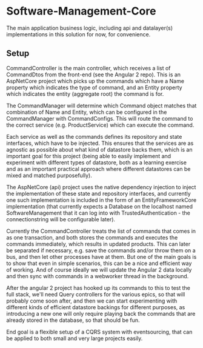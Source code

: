 # Software-Management-Core
The main application business logic, including api and datalayer(s) implementations in this solution for now, for convenience. 

## Setup
CommandController is the main controller, which receives a list of CommandDtos from the front-end (see the Angular 2 repo). This is an AspNetCore project which picks up the commands which have a Name property which indicates the type of command, and an Entity property which indicates the entity (aggregate root) the command is for. 

The CommandManager will determine which Command object matches that combination of Name and Entity, which can be configured in the CommandManager with CommandConfigs. This will route the command to the correct service (e.g. ProductService) which can execute the command.

Each service as well as the commands defines its repository and state interfaces, which have to be injected. This ensures that the services are as agnostic as possible about what kind of datastore backs them, which is an important goal for this project (being able to easily implement and experiment with different types of datastore, both as a learning exercise and as an important practical approach where different datastores can be mixed and matched purposefully).  

The AspNetCore (api) project uses the native dependency injection to inject the implementation of these state and repository interfaces, and currently one such implementation is included in the form of an EntityFrameworkCore implementation (that currently expects a Database on the localhost named SoftwareManagement that it can log into with TrustedAuthentication - the connectionstring will be configurable later). 

Currently the CommandController treats the list of commands that comes in as one transaction, and both stores the commands and executes the commands immediately, which results in updated products. This can later be separated if necessary, e.g. save the commands and/or throw them on a bus, and then let other processes have at them. But one of the main goals is to show that even in simple scenarios, this can be a nice and efficient way of working. And of course ideally we will update the Angular 2 data locally and then sync with commands in a webworker thread in the background.

After the angular 2 project has hooked up its commands to this to test the full stack, we'll need Query controllers for the various epics, so that will probably come soon after, and then we can start experimenting with different kinds of efficient datastore backings for different purposes, as introducing a new one will only require playing back the commands that are already stored in the database, so that should be fun. 

End goal is a flexible setup of a CQRS system with eventsourcing, that can be applied to both small and very large projects easily.
